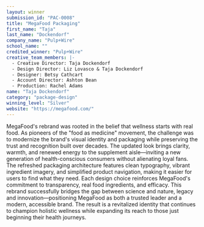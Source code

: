 ```yaml
---
layout: winner
submission_id: "PAC-0008"
title: "MegaFood Packaging"
first_name: "Taja"
last_name: "Dockendorf"
company_name: "Pulp+Wire"
school_name: ""
credited_winner: "Pulp+Wire"
creative_team_members: |-
  - Creative Director: Taja Dockendorf
  - Design Director: Liz Lovasco & Taja Dockendorf
  - Designer: Betsy Cathcart
  - Account Director: Ashton Bean
  - Production: Rachel Adams
name: "Taja Dockendorf"
category: "package-design"
winning_level: "Silver"
website: "https://megafood.com/"
---
```


MegaFood's rebrand was rooted in the belief that wellness starts with real food. As pioneers of the "food as medicine" movement, the challenge was to modernize the brand's visual identity and packaging while preserving the trust and recognition built over decades. The updated look brings clarity, warmth, and renewed energy to the supplement aisle—inviting a new generation of health-conscious consumers without alienating loyal fans. The refreshed packaging architecture features clean typography, vibrant ingredient imagery, and simplified product navigation, making it easier for users to find what they need. Each design choice reinforces MegaFood's commitment to transparency, real food ingredients, and efficacy. This rebrand successfully bridges the gap between science and nature, legacy and innovation—positioning MegaFood as both a trusted leader and a modern, accessible brand. The result is a revitalized identity that continues to champion holistic wellness while expanding its reach to those just beginning their health journeys.
